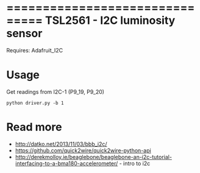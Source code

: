 
===============================
TSL2561 - I2C luminosity sensor
===============================

Requires: Adafruit_I2C

Usage
=========

Get readings from I2C-1 (P9_19, P9_20)

    python driver.py -b 1

Read more
=========

* http://datko.net/2013/11/03/bbb_i2c/
* https://github.com/quick2wire/quick2wire-python-api
* http://derekmolloy.ie/beaglebone/beaglebone-an-i2c-tutorial-interfacing-to-a-bma180-accelerometer/ - intro to i2c
